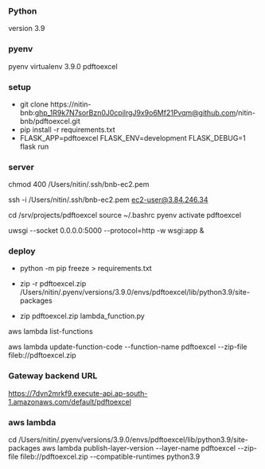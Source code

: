 ### Python

version 3.9

### pyenv

pyenv virtualenv 3.9.0 pdftoexcel

### setup

- git clone https://nitin-bnb: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@github.com/nitin-bnb/pdftoexcel.git
- pip install -r requirements.txt
- FLASK_APP=pdftoexcel FLASK_ENV=development FLASK_DEBUG=1 flask run

### server

chmod 400 /Users/nitin/.ssh/bnb-ec2.pem

ssh -i /Users/nitin/.ssh/bnb-ec2.pem ec2-user@3.84.246.34

cd /srv/projects/pdftoexcel
source ~/.bashrc
pyenv activate pdftoexcel

uwsgi --socket 0.0.0.0:5000 --protocol=http -w wsgi:app &

### deploy

- python -m pip freeze > requirements.txt

- zip -r pdftoexcel.zip /Users/nitin/.pyenv/versions/3.9.0/envs/pdftoexcel/lib/python3.9/site-packages

- zip pdftoexcel.zip lambda_function.py

aws lambda list-functions

aws lambda update-function-code --function-name pdftoexcel --zip-file fileb://pdftoexcel.zip

### Gateway backend URL

https://7dvn2mrkf9.execute-api.ap-south-1.amazonaws.com/default/pdftoexcel

### aws lambda

cd /Users/nitin/.pyenv/versions/3.9.0/envs/pdftoexcel/lib/python3.9/site-packages
aws lambda publish-layer-version --layer-name pdftoexcel --zip-file fileb://pdftoexcel.zip --compatible-runtimes python3.9
